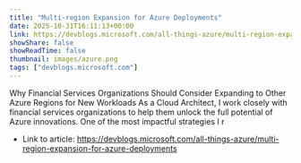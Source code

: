 ```yaml
---
title: "Multi-region Expansion for Azure Deployments"
date: 2025-10-31T16:11:13+00:00
link: https://devblogs.microsoft.com/all-things-azure/multi-region-expansion-for-azure-deployments
showShare: false
showReadTime: false
thumbnail: images/azure.png
tags: ["devblogs.microsoft.com"]
---
```

Why Financial Services Organizations Should Consider Expanding to Other Azure Regions for New Workloads As a Cloud Architect, I work closely with financial services organizations to help them unlock the full potential of Azure innovations. One of the most impactful strategies I r

- Link to article: https://devblogs.microsoft.com/all-things-azure/multi-region-expansion-for-azure-deployments